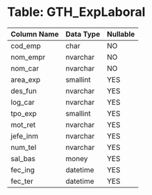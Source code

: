 # Table: GTH_ExpLaboral

| Column Name | Data Type | Nullable |
|-------------|-----------|----------|
| cod_emp | char | NO |
| nom_empr | nvarchar | NO |
| nom_car | nvarchar | NO |
| area_exp | smallint | YES |
| des_fun | nvarchar | YES |
| log_car | nvarchar | YES |
| tpo_exp | smallint | YES |
| mot_ret | nvarchar | YES |
| jefe_inm | nvarchar | YES |
| num_tel | nvarchar | YES |
| sal_bas | money | YES |
| fec_ing | datetime | YES |
| fec_ter | datetime | YES |
